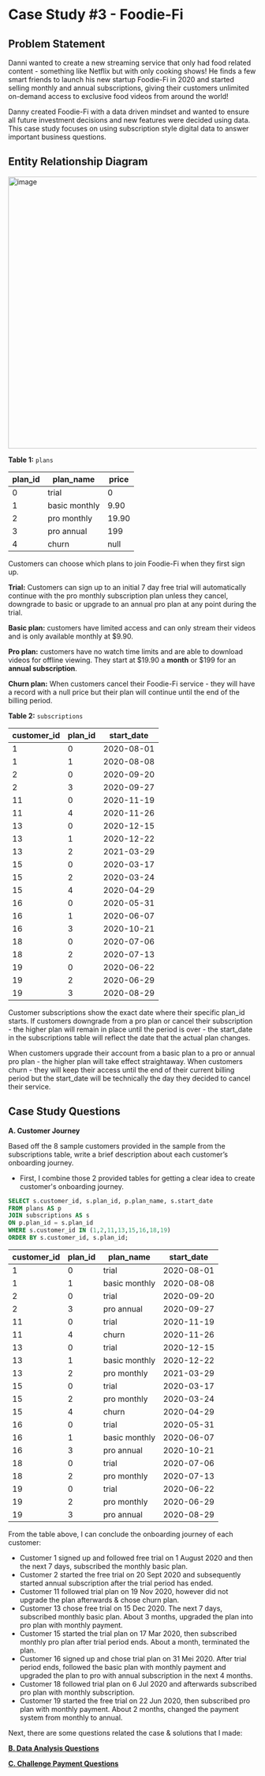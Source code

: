 # Case Study #3 - Foodie-Fi

## Problem Statement
Danni wanted to create a new streaming service that only had food related content - something like Netflix but with only cooking shows!
He finds a few smart friends to launch his new startup Foodie-Fi in 2020 and started selling monthly and annual subscriptions, 
giving their customers unlimited on-demand access to exclusive food videos from around the world!

Danny created Foodie-Fi with a data driven mindset and wanted to ensure all future investment decisions and new features were decided using data. 
This case study focuses on using subscription style digital data to answer important business questions.

## Entity Relationship Diagram

<img width="550" alt="image" src="https://user-images.githubusercontent.com/104567399/221893318-5988e3ba-f2f5-4026-9443-54804d15f182.png">

**Table 1:** ```plans```

|plan_id|	plan_name|	price|
|---|---|---|
|0|	trial|	0|
|1	|basic monthly|	9.90|
|2	|pro monthly	|19.90|
|3|	pro annual|	199|
|4|	churn	|null|

Customers can choose which plans to join Foodie-Fi when they first sign up. 

**Trial:** Customers can sign up to an initial 7 day free trial will automatically continue with the pro monthly subscription plan 
unless they cancel, downgrade to basic or upgrade to an annual pro plan at any point during the trial.

**Basic plan:** customers have limited access and can only stream their videos and is only available monthly at $9.90.

**Pro plan:** customers have no watch time limits and are able to download videos for offline viewing. 
They start at $19.90 a **month** or $199 for an **annual subscription**.

**Churn plan:** When customers cancel their Foodie-Fi service - they will have a record with a null price 
but their plan will continue until the end of the billing period.

**Table 2:** ```subscriptions```

|customer_id	|plan_id	|start_date|
|---|---|---|
|1|	0|	2020-08-01|
|1	|1	|2020-08-08|
|2	|0	|2020-09-20|
|2	|3|	2020-09-27|
|11|	0	|2020-11-19|
|11	|4	|2020-11-26|
|13	|0	|2020-12-15|
|13	|1	|2020-12-22|
|13	|2	|2021-03-29|
|15	|0	|2020-03-17|
|15	|2	|2020-03-24|
|15	|4	|2020-04-29|
|16	|0	|2020-05-31|
|16	|1	|2020-06-07|
|16	|3	|2020-10-21|
|18	|0	|2020-07-06|
|18	|2	|2020-07-13|
|19	|0	|2020-06-22|
|19	|2	|2020-06-29|
|19	|3|	2020-08-29|

Customer subscriptions show the exact date where their specific plan_id starts. 
If customers downgrade from a pro plan or cancel their subscription - the higher plan will remain in place until the period is over - 
the start_date in the subscriptions table will reflect the date that the actual plan changes.

When customers upgrade their account from a basic plan to a pro or annual pro plan - the higher plan will take effect straightaway.
When customers churn - they will keep their access until the end of their current billing period but the start_date will be technically the day they decided to cancel their service.


## Case Study Questions

**A. Customer Journey**

Based off the 8 sample customers provided in the sample from the subscriptions table, 
write a brief description about each customer’s onboarding journey.

- First, I combine those 2 provided tables for getting a clear idea to create customer's onboarding journey. 

```sql
SELECT s.customer_id, s.plan_id, p.plan_name, s.start_date
FROM plans AS p
JOIN subscriptions AS s
ON p.plan_id = s.plan_id
WHERE s.customer_id IN (1,2,11,13,15,16,18,19)
ORDER BY s.customer_id, s.plan_id;
```

|customer_id	|plan_id|	plan_name|	start_date|
|---|---|---|---|
|1	|0	|trial	|2020-08-01|
|1|	1	|basic monthly	|2020-08-08|
|2	|0	|trial	|2020-09-20|
|2|	3	|pro annual	|2020-09-27|
|11	|0|	trial	|2020-11-19|
|11	|4	|churn	|2020-11-26|
|13	|0	|trial	|2020-12-15|
|13	|1	|basic monthly	|2020-12-22|
|13	|2	|pro monthly	|2021-03-29|
|15	|0	|trial	|2020-03-17|
|15	|2	|pro monthly	|2020-03-24|
|15	|4	|churn|	2020-04-29|
|16	|0	|trial	|2020-05-31|
|16	|1	|basic monthly	|2020-06-07|
|16	|3	|pro annual	|2020-10-21|
|18	|0	|trial|	2020-07-06|
|18	|2	|pro monthly|	2020-07-13|
|19	|0	|trial	|2020-06-22|
|19	|2|	pro monthly|	2020-06-29|
|19	|3|	pro annual	|2020-08-29|

From the table above, I can conclude the onboarding journey of each customer: 
- Customer 1 signed up and followed free trial on 1 August 2020 and then the next 7 days, subscribed the monthly basic plan.
- Customer 2 started the free trial on 20 Sept 2020 and subsequently started annual subscription after the trial period has ended.
- Customer 11 followed trial plan on 19 Nov 2020, however did not upgrade the plan afterwards & chose churn plan.
- Customer 13 chose free trial on 15 Dec 2020. The next 7 days, subscribed monthly basic plan. About 3 months, upgraded the plan into pro plan with monthly payment.
- Customer 15 started the trial plan on 17 Mar 2020, then subscribed monthly pro plan after trial period ends. About a month, terminated the plan. 
- Customer 16 signed up and chose trial plan on 31 Mei 2020. After trial period ends, followed the basic plan with monthly payment and upgraded the plan to pro with annual subscription in the next 4 months.
- Customer 18 followed trial plan on 6 Jul 2020 and afterwards subscribed pro plan with monthly subscription. 
- Customer 19 started the free trial on 22 Jun 2020, then subscribed pro plan with monthly payment. About 2 months, changed the payment system from monthly to annual.

Next, there are some questions related the case & solutions that I made:

[**B. Data Analysis Questions**](https://github.com/eunikehp/SQL-Case-Studies/blob/main/Case%20Study%20%233%20-%20Foodie-Fi/B.%20Data%20Analysis%20Questions.md)

[**C. Challenge Payment Questions**](https://github.com/eunikehp/SQL-Case-Studies/blob/main/Case%20Study%20%233%20-%20Foodie-Fi/C.%20Challenge%20Payment%20Question.md)


